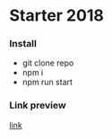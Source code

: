 # Starter 2018

### Install

* git clone repo
* npm i
* npm run start

### Link preview

[link](vivify2-task.surge.sh)